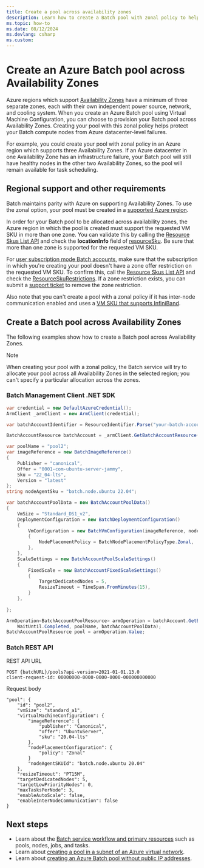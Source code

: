 ```yaml
---
title: Create a pool across availability zones
description: Learn how to create a Batch pool with zonal policy to help protect against failures.
ms.topic: how-to
ms.date: 08/12/2024
ms.devlang: csharp
ms.custom:
---
```


# Create an Azure Batch pool across Availability Zones

Azure regions which support [Availability Zones](https://azure.microsoft.com/global-infrastructure/availability-zones/) have a minimum of three separate zones, each with their own independent power source, network, and cooling system. When you create an Azure Batch pool using Virtual Machine Configuration, you can choose to provision your Batch pool across Availability Zones. Creating your pool with this zonal policy helps protect your Batch compute nodes from Azure datacenter-level failures.

For example, you could create your pool with zonal policy in an Azure region which supports three Availability Zones. If an Azure datacenter in one Availability Zone has an infrastructure failure, your Batch pool will still have healthy nodes in the other two Availability Zones, so the pool will remain available for task scheduling.

## Regional support and other requirements

Batch maintains parity with Azure on supporting Availability Zones. To use the zonal option, your pool must be created in a [supported Azure region](../availability-zones/az-region.md).

In order for your Batch pool to be allocated across availability zones, the Azure region in which the pool is created must support the requested VM SKU in more than one zone. You can validate this by calling the [Resource Skus List API](/rest/api/compute/resourceskus/list) and check the **locationInfo** field of [resourceSku](/rest/api/compute/resourceskus/list#resourcesku). Be sure that more than one zone is supported for the requested VM SKU.

For [user subscription mode Batch accounts](accounts.md#batch-accounts), make sure that the subscription in which you're creating your pool doesn't have a zone offer restriction on the requested VM SKU. To confirm this, call the [Resource Skus List API](/rest/api/compute/resourceskus/list) and check the [ResourceSkuRestrictions](/rest/api/compute/resourceskus/list#resourceskurestrictions). If a zone restriction exists, you can submit a [support ticket](/troubleshoot/azure/general/region-access-request-process) to remove the zone restriction.

Also note that you can't create a pool with a zonal policy if it has inter-node communication enabled and uses a [VM SKU that supports InfiniBand](../virtual-machines/extensions/enable-infiniband.md).

## Create a Batch pool across Availability Zones

The following examples show how to create a Batch pool across Availability Zones.

> [!NOTE]
> When creating your pool with a zonal policy, the Batch service will try to allocate your pool across all Availability Zones in the selected region; you can't specify a particular allocation across the zones.

### Batch Management Client .NET SDK

```csharp
var credential = new DefaultAzureCredential();
ArmClient _armClient = new ArmClient(credential);

var batchAccountIdentifier = ResourceIdentifier.Parse("your-batch-account-resource-id");

BatchAccountResource batchAccount = _armClient.GetBatchAccountResource(batchAccountIdentifier);

var poolName = "pool2";
var imageReference = new BatchImageReference()
{
    Publisher = "canonical",
    Offer = "0001-com-ubuntu-server-jammy",
    Sku = "22_04-lts",
    Version = "latest"
};
string nodeAgentSku = "batch.node.ubuntu 22.04";

var batchAccountPoolData = new BatchAccountPoolData()
{
    VmSize = "Standard_DS1_v2",
    DeploymentConfiguration = new BatchDeploymentConfiguration()
    {
        VmConfiguration = new BatchVmConfiguration(imageReference, nodeAgentSku)
        {
            NodePlacementPolicy = BatchNodePlacementPolicyType.Zonal,
        },
    },
    ScaleSettings = new BatchAccountPoolScaleSettings()
    {
        FixedScale = new BatchAccountFixedScaleSettings()
        {
            TargetDedicatedNodes = 5,
            ResizeTimeout = TimeSpan.FromMinutes(15),
        }
    },
    
};

ArmOperation<BatchAccountPoolResource> armOperation = batchAccount.GetBatchAccountPools().CreateOrUpdate(
    WaitUntil.Completed, poolName, batchAccountPoolData);
BatchAccountPoolResource pool = armOperation.Value;

```

### Batch REST API

REST API URL

```
POST {batchURL}/pools?api-version=2021-01-01.13.0
client-request-id: 00000000-0000-0000-0000-000000000000
```

Request body

```
"pool": {
    "id": "pool2",
    "vmSize": "standard_a1",
    "virtualMachineConfiguration": {
        "imageReference": {
            "publisher": "Canonical",
            "offer": "UbuntuServer",
            "sku": "20.04-lts"
        },
        "nodePlacementConfiguration": {
            "policy": "Zonal"
        }
        "nodeAgentSKUId": "batch.node.ubuntu 20.04"
    },
    "resizeTimeout": "PT15M",
    "targetDedicatedNodes": 5,
    "targetLowPriorityNodes": 0,
    "maxTasksPerNode": 3,
    "enableAutoScale": false,
    "enableInterNodeCommunication": false
}
```

## Next steps

- Learn about the [Batch service workflow and primary resources](batch-service-workflow-features.md) such as pools, nodes, jobs, and tasks.
- Learn about [creating a pool in a subnet of an Azure virtual network](batch-virtual-network.md).
- Learn about [creating an Azure Batch pool without public IP addresses](./simplified-node-communication-pool-no-public-ip.md).
